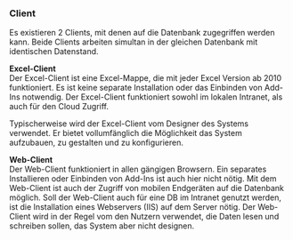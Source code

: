 ### Client
Es existieren 2 Clients, mit denen auf die Datenbank zugegriffen werden kann. Beide Clients arbeiten simultan in der gleichen Datenbank mit identischen Datenstand.

**Excel-Client**  
Der Excel-Client ist eine Excel-Mappe, die mit jeder Excel Version ab 2010 funktioniert. Es ist keine separate Installation oder das Einbinden von Add-Ins notwendig. Der Excel-Client funktioniert sowohl im lokalen Intranet, als auch für den Cloud Zugriff.

Typischerweise wird der Excel-Client vom Designer des Systems verwendet. Er bietet vollumfänglich die Möglichkeit das System aufzubauen, zu gestalten und zu konfigurieren.

**Web-Client**  
Der Web-Client funktioniert in allen gängigen Browsern. Ein separates Installieren oder Einbinden von Add-Ins ist auch hier nicht nötig. Mit dem Web-Client ist auch der Zugriff von mobilen Endgeräten auf die Datenbank möglich. Soll der Web-Client auch für eine DB im Intranet genutzt werden, ist die Installation eines Webservers (IIS) auf dem Server nötig.
Der Web-Client wird in der Regel vom den Nutzern verwendet, die Daten lesen und schreiben sollen, das System aber nicht designen.